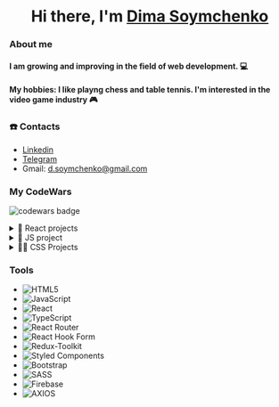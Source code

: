 <h1 align="center">Hi there, I'm <a href="https://soymchenko.netlify.app/index.html" target="_blank">Dima Soymchenko</a>

### About me

#### I am growing and improving in the field of web development. 💻

#### My hobbies: I like playng chess and table tennis. I'm interested in the video game industry 🎮

<!-- <hr/> -->

### ☎️ Contacts

- [Linkedin](https://www.linkedin.com/in/dima-soymchenko/)
- [Telegram](https://t.me/dimasem4)
- Gmail: d.soymchenko@gmail.com

<!-- <hr/> -->

### My CodeWars

![codewars badge](https://www.codewars.com/users/Dmitriy%20%20Soymchenko/badges/large)

<details><summary>🚀 React projects</summary>

- [Space blog App](https://github.com/DmitriySoym/React-blog-app)
- [Budget control app](https://github.com/DmitriySoym/react-budget-app)
- [Tip calculator](https://github.com/DmitriySoym/react-tips-calculator)
- [Country list](https://github.com/DmitriySoym/react-country-list)

</details>

<details><summary>🔑 JS project</summary>

- [Gem-puzzle](https://github.com/DmitriySoym/gem-puzzle)
- [TodoList](https://github.com/DmitriySoym/todo-app)

</details>

<details><summary>🔵🔴 CSS Projects</summary>

- [Online-zoo](https://github.com/DmitriySoym/oline-zoo)
- [Bicycle shop](https://github.com/DmitriySoym/velo-grid)

</details>

### Tools

- ![HTML5](https://img.shields.io/badge/html5-%23E34F26.svg?style=for-the-badge&logo=html5&logoColor=white)
- ![JavaScript](https://img.shields.io/badge/javascript-%23323330.svg?style=for-the-badge&logo=javascript&logoColor=%23F7DF1E)
- ![React](https://img.shields.io/badge/react-%2320232a.svg?style=for-the-badge&logo=react&logoColor=%2361DAFB)
- ![TypeScript](https://img.shields.io/badge/typescript-%23007ACC.svg?style=for-the-badge&logo=typescript&logoColor=white)
- ![React Router](https://img.shields.io/badge/React_Router-CA4245?style=for-the-badge&logo=react-router&logoColor=white)
- ![React Hook Form](https://img.shields.io/badge/React%20Hook%20Form-%23EC5990.svg?style=for-the-badge&logo=reacthookform&logoColor=white)
- ![Redux-Toolkit](https://img.shields.io/badge/redux-%23593d88.svg?style=for-the-badge&logo=redux-toolkit&logoColor=white)
- ![Styled Components](https://img.shields.io/badge/styled--components-DB7093?style=for-the-badge&logo=styled-components&logoColor=white)
- ![Bootstrap](https://img.shields.io/badge/bootstrap-%23563D7C.svg?style=for-the-badge&logo=bootstrap&logoColor=white)
- ![SASS](https://img.shields.io/badge/SASS-hotpink.svg?style=for-the-badge&logo=SASS&logoColor=white)
- ![Firebase](https://img.shields.io/badge/firebase-%23039BE5.svg?style=for-the-badge&logo=firebase)
- ![AXIOS](https://img.shields.io/badge/-AXIOS-black?style=for-the-badge)
